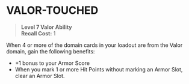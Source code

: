 ﻿---
tags:
  - Ability
  - CharacterOption
name: 'VALOR-TOUCHED'
level: 7
domain: 'Valor'
type: 'Ability'
recall: '1'
description: 'When 4 or more of the domain cards in your loadout are from the Valor domain, gain the following benefits:

- +1 bonus to your Armor Score
- When you mark 1 or more Hit Points without marking an Armor Slot, clear an Armor Slot.'
---
# VALOR-TOUCHED

> **Level 7 Valor Ability**  
> **Recall Cost:** 1

When 4 or more of the domain cards in your loadout are from the Valor domain, gain the following benefits:

- +1 bonus to your Armor Score
- When you mark 1 or more Hit Points without marking an Armor Slot, clear an Armor Slot.
